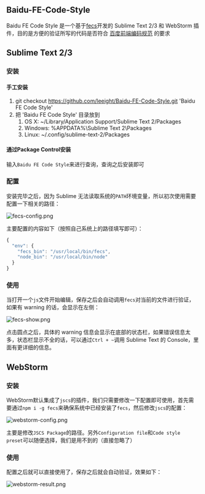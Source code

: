 ## Baidu-FE-Code-Style

Baidu FE Code Style 是一个基于[fecs](https://github.com/ecomfe/fecs)开发的 Sublime Text 2/3 和 WebStorm 插件，目的是方便的验证所写的代码是否符合 [百度前端编码规范](https://github.com/ecomfe/spec) 的要求

## Sublime Text 2/3

### 安装

#### 手工安装

1. git checkout https://github.com/leeight/Baidu-FE-Code-Style.git 'Baidu FE Code Style'
2. 把 'Baidu FE Code Style' 目录放到
   1. OS X: ~/Library/Application Support/Sublime Text 2/Packages
   2. Windows: %APPDATA%\Sublime Text 2\Packages
   3. Linux: ~/.config/sublime-text-2/Packages

#### 通过Package Control安装

输入`Baidu FE Code Style`来进行查询，查询之后安装即可

### 配置

安装完毕之后，因为 Sublime 无法读取系统的`PATH`环境变量，所以初次使用需要配置一下相关的路径：

![fecs-config.png](http://ecma.bdimg.com/adtest/fecs-config-cf2d1959.png)

主要配置的内容如下（按照自己系统上的路径填写即可）：

```javascript
{
  "env": {
    "fecs_bin": "/usr/local/bin/fecs",
    "node_bin": "/usr/local/bin/node"
  }
}
```

### 使用

当打开一个`js`文件开始编辑，保存之后会自动调用`fecs`对当前的文件进行验证，如果有 warning 的话，会显示在左侧：

![fecs-show.png](http://ecma.bdimg.com/adtest/fecs-show-ba52dc3f.png)

点击圆点之后，具体的 warning 信息会显示在底部的状态栏，如果错误信息太多，状态栏显示不全的话，可以通过`Ctrl + ~`调用 Sublime Text 的 Console，里面有更详细的信息。

## WebStorm

### 安装

WebStorm默认集成了`jscs`的插件，我们只需要修改一下配置即可使用，首先需要通过`npm i -g fecs`来确保系统中已经安装了`fecs`，然后修改`jscs`的配置：

![webstorm-config.png](http://ecma.bdimg.com/adtest/webstorm-config-1bb84ea7.png)

主要是修改`JSCS Package`的路径。另外`Configuration file`和`Code style preset`可以随便选择，我们是用不到的（直接忽略了）

### 使用

配置之后就可以直接使用了，保存之后就会自动验证，效果如下：

![webstorm-result.png](http://ecma.bdimg.com/adtest/webstorm-result-c7aab9a3.png)

